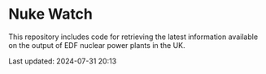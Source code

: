 # Nuke Watch

This repository includes code for retrieving the latest information available on the output of EDF nuclear power plants in the UK.

Last updated: 2024-07-31 20:13